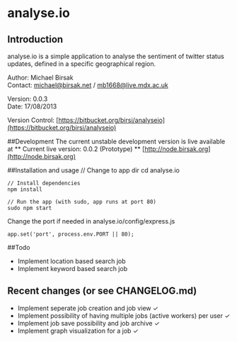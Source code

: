 # analyse.io
## Introduction
analyse.io is a simple application to analyse the sentiment of twitter status updates, defined in a specific geographical region.

Author: Michael Birsak  
Contact: [michael@birsak.net](mailto:michael@birsak.net) / [mb1668@live.mdx.ac.uk](mailto:mb1668@live.mdx.ac.uk)

Version: 0.0.3  
Date: 17/08/2013

Version Control: [https://bitbucket.org/birsi/analyseio](https://bitbucket.org/birsi/analyseio)

##Development
The current unstable development version is live available at
** Current live version: 0.0.2 (Prototype) **
[http://node.birsak.org](http://node.birsak.org)

##Installation and usage
    // Change to app dir
    cd analyse.io

    // Install dependencies
    npm install

    // Run the app (with sudo, app runs at port 80)
    sudo npm start

Change the port if needed in analyse.io/config/express.js

    app.set('port', process.env.PORT || 80);

##Todo
* Implement location based search job
* Implement keyword based search job

## Recent changes (or see CHANGELOG.md)
* Implement seperate job creation and job view ✓
* Implement possibility of having multiple jobs (active workers) per user ✓
* Implement job save possibility and job archive ✓
* Implement graph visualization for a job ✓